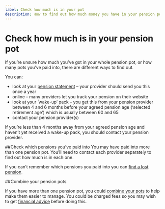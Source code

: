 ```yaml
---
label: Check how much is in your pot
description: How to find out how much money you have in your pension pot, and how many pension pots you’ve paid into.
---
```


# Check how much is in your pension pot

If you’re unsure how much you’ve got in your whole pension pot, or how many pots you’ve paid into, there are different ways to find out.

You can:

- look at your [pension statement](/pension-statements) – your provider should send you this once a year
- online – many providers let you track your pension on their website 
- look at your ‘wake-up’ pack – you get this from your pension provider between 4 and 6 months before your agreed pension age (‘selected retirement age’) which is usually between 60 and 65
- contact your pension provider(s)

If you’re less than 4 months away from your agreed pension age and haven’t yet received a wake-up pack, you should contact your pension provider.

##Check which pensions you’ve paid into
You may have paid into more than one pension pot. You’ll need to contact each provider separately to find out how much is in each one.

If you can’t remember which pensions you paid into you can [find a lost pension](https://www.gov.uk/find-lost-pension).

##Combine your pension pots

If you have more than one pension pot, you could [combine your pots](/combine-pots) to help make them easier to manage. You could be charged fees so you may wish to get [financial advice](/financial-advice) before doing this.
